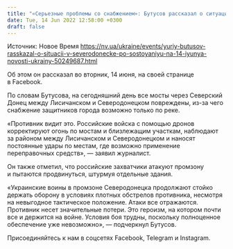 ```yaml
---
title: "«Серьезные проблемы со снабжением»: Бутусов рассказал о ситуации в Северодонецке"
date: Tue, 14 Jun 2022 12:58:00 +0300
draft: false
---
```

Источник: Новое Время https://nv.ua/ukraine/events/yuriy-butusov-rasskazal-o-situacii-v-severodonecke-po-sostoyaniyu-na-14-iyunya-novosti-ukrainy-50249687.html


Об этом он рассказал во вторник, 14 июня, на своей странице в Facebook.

По словам Бутусова, на сегодняшний день все мосты через Северский Донец между Лисичанском и Северодонецком повреждены, из-за чего снабжение защитников города возможно только по реке.

«Противник видит это. Российские войска с помощью дронов корректируют огонь по мостам и близлежащим участкам, наблюдают за районом между Лисичанском и Северодонецком и наносят постоянные удары по местам, где возможно применение переправочных средств», — заявил журналист.

Он также отметил, что российские захватчики атакуют промзону и пытаются продвинуться, штурмуя отдельные здания.

«Украинские воины в промзоне Северодонецка продолжают стойко держать оборону в условиях плотных обстрелов противника, несмотря на невыгодное тактическое положение. Атаки все отражаются. Противник несет значительные потери. Это героизм, на котором почти все и держится на войне. Условия боя трудны, поскольку полноценное обеспечение уже невозможно», — подчеркнул Бутусов.

Присоединяйтесь к нам в соцсетях Facebook, Telegram и Instagram.
